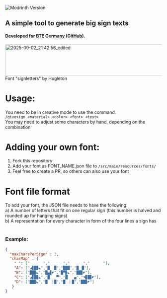 ![Modrinth Version](https://img.shields.io/modrinth/v/1YGXPQtK?style=flat&logo=modrinth&logoColor=%2300AF5C&label=Get%20it%20on%20modrinth&color=%2300AF5C&link=https%3A%2F%2Fmodrinth.com%2Fproject%2F1YGXPQtK)

## A simple tool to generate big sign texts
#### Developed for [BTE Germany](https://bte-germany.de/de) \([GitHub](https://github.com/BTE-Germany)\). <br>

<img width="1502" height="101" alt="2025-09-02_21 42 56_edited" src="https://github.com/user-attachments/assets/78fe5f74-a868-42b2-89bb-e9354aa22baa" />
<br>
Font "signletters" by Hugleton

# Usage:
You need to be in creative mode to use the command. <br>
``/givesign <material> <color> <font> <text>`` <br>
You may need to adjust some characters by hand, depending on the combination

# Adding your own font:
1. Fork this repository
2. Add your font as FONT_NAME.json file to ``/src/main/resources/fonts/``
3. Feel free to create a PR, so others can also use your font

# Font file format
To add your font, the JSON file needs to have the following: <br>
a) A number of letters that fit on one regular sign (this number is halved and rounded up for hanging signs) <br>
b) A representation for every character in form of the four lines a sign has <br>
<br>
### Example:
```JSON
{
  "maxCharsPerSign" : 3,
  "charMap" : {
	" ": ["      ","      ","      ","      "],
	"A": ["◢▊█▊◣","█  ݀█","███","█  ݀█"],
	"B": ["██▊◣","█▄▊◤","█▀▊◣","██▊◤"],
	"C": ["◢▊█▊◣","█▏  ▀","█▏  ▄","◥▊█▊◤"],
	"D": ["██▊◣","█  ▏█","█  ▏█","██▊◤"]
   }
}
```
